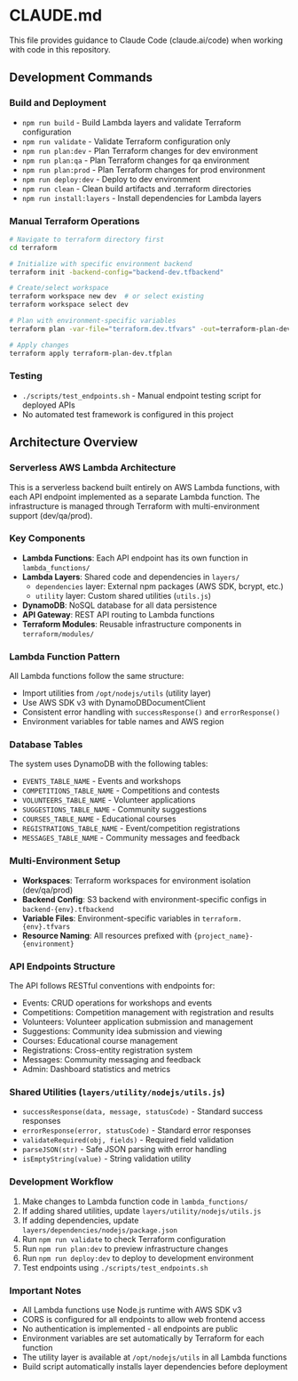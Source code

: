 # CLAUDE.md

This file provides guidance to Claude Code (claude.ai/code) when working with code in this repository.

## Development Commands

### Build and Deployment
- `npm run build` - Build Lambda layers and validate Terraform configuration  
- `npm run validate` - Validate Terraform configuration only
- `npm run plan:dev` - Plan Terraform changes for dev environment
- `npm run plan:qa` - Plan Terraform changes for qa environment  
- `npm run plan:prod` - Plan Terraform changes for prod environment
- `npm run deploy:dev` - Deploy to dev environment
- `npm run clean` - Clean build artifacts and .terraform directories
- `npm run install:layers` - Install dependencies for Lambda layers

### Manual Terraform Operations
```bash
# Navigate to terraform directory first
cd terraform

# Initialize with specific environment backend
terraform init -backend-config="backend-dev.tfbackend"

# Create/select workspace
terraform workspace new dev  # or select existing
terraform workspace select dev

# Plan with environment-specific variables
terraform plan -var-file="terraform.dev.tfvars" -out=terraform-plan-dev.tfplan

# Apply changes
terraform apply terraform-plan-dev.tfplan
```

### Testing
- `./scripts/test_endpoints.sh` - Manual endpoint testing script for deployed APIs
- No automated test framework is configured in this project

## Architecture Overview

### Serverless AWS Lambda Architecture
This is a serverless backend built entirely on AWS Lambda functions, with each API endpoint implemented as a separate Lambda function. The infrastructure is managed through Terraform with multi-environment support (dev/qa/prod).

### Key Components
- **Lambda Functions**: Each API endpoint has its own function in `lambda_functions/`
- **Lambda Layers**: Shared code and dependencies in `layers/`
  - `dependencies` layer: External npm packages (AWS SDK, bcrypt, etc.)  
  - `utility` layer: Custom shared utilities (`utils.js`)
- **DynamoDB**: NoSQL database for all data persistence
- **API Gateway**: REST API routing to Lambda functions
- **Terraform Modules**: Reusable infrastructure components in `terraform/modules/`

### Lambda Function Pattern
All Lambda functions follow the same structure:
- Import utilities from `/opt/nodejs/utils` (utility layer)
- Use AWS SDK v3 with DynamoDBDocumentClient
- Consistent error handling with `successResponse()` and `errorResponse()`
- Environment variables for table names and AWS region

### Database Tables
The system uses DynamoDB with the following tables:
- `EVENTS_TABLE_NAME` - Events and workshops
- `COMPETITIONS_TABLE_NAME` - Competitions and contests
- `VOLUNTEERS_TABLE_NAME` - Volunteer applications  
- `SUGGESTIONS_TABLE_NAME` - Community suggestions
- `COURSES_TABLE_NAME` - Educational courses
- `REGISTRATIONS_TABLE_NAME` - Event/competition registrations
- `MESSAGES_TABLE_NAME` - Community messages and feedback

### Multi-Environment Setup
- **Workspaces**: Terraform workspaces for environment isolation (dev/qa/prod)
- **Backend Config**: S3 backend with environment-specific configs in `backend-{env}.tfbackend`
- **Variable Files**: Environment-specific variables in `terraform.{env}.tfvars`
- **Resource Naming**: All resources prefixed with `{project_name}-{environment}`

### API Endpoints Structure
The API follows RESTful conventions with endpoints for:
- Events: CRUD operations for workshops and events
- Competitions: Competition management with registration and results
- Volunteers: Volunteer application submission and management
- Suggestions: Community idea submission and viewing
- Courses: Educational course management
- Registrations: Cross-entity registration system
- Messages: Community messaging and feedback
- Admin: Dashboard statistics and metrics

### Shared Utilities (`layers/utility/nodejs/utils.js`)
- `successResponse(data, message, statusCode)` - Standard success responses
- `errorResponse(error, statusCode)` - Standard error responses  
- `validateRequired(obj, fields)` - Required field validation
- `parseJSON(str)` - Safe JSON parsing with error handling
- `isEmptyString(value)` - String validation utility

### Development Workflow
1. Make changes to Lambda function code in `lambda_functions/`
2. If adding shared utilities, update `layers/utility/nodejs/utils.js`
3. If adding dependencies, update `layers/dependencies/nodejs/package.json`
4. Run `npm run validate` to check Terraform configuration
5. Run `npm run plan:dev` to preview infrastructure changes
6. Run `npm run deploy:dev` to deploy to development environment
7. Test endpoints using `./scripts/test_endpoints.sh`

### Important Notes
- All Lambda functions use Node.js runtime with AWS SDK v3
- CORS is configured for all endpoints to allow web frontend access
- No authentication is implemented - all endpoints are public
- Environment variables are set automatically by Terraform for each function
- The utility layer is available at `/opt/nodejs/utils` in all Lambda functions
- Build script automatically installs layer dependencies before deployment